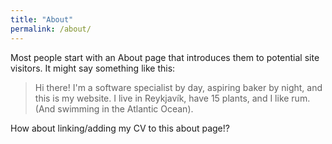 ```yaml
---
title: "About"
permalink: /about/
---
```


Most people start with an About page that introduces them to potential site visitors. It might say something like this:

> Hi there! I'm a software specialist by day, aspiring baker by night, and this is my website. I live in Reykjavík, have 15 plants, and I like rum. (And swimming in the Atlantic Ocean).


How about linking/adding my CV to this about page!?